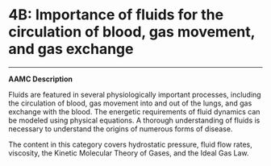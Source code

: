 # 4B: Importance of fluids for the circulation of blood, gas movement, and gas exchange

------

**AAMC Description**

Fluids are featured in several physiologically important processes, including the circulation of blood, gas movement into and out of the lungs, and gas exchange with the blood. The energetic requirements of fluid dynamics can be modeled using physical equations. A thorough understanding of fluids is necessary to understand the origins of numerous forms of disease.

The content in this category covers hydrostatic pressure, fluid flow rates, viscosity, the Kinetic Molecular Theory of Gases, and the Ideal Gas Law.